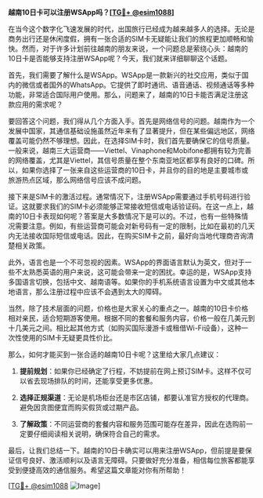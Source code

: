 **越南10日卡可以注册WSApp吗？[[TG💪+ @esim1088](https://t.me/s/esim1088)]**

在当今这个数字化飞速发展的时代，出国旅行已经成为越来越多人的选择。无论是商务出行还是休闲度假，拥有一张合适的SIM卡无疑能让我们的旅程更加顺畅和愉快。然而，对于许多计划前往越南的朋友来说，一个问题总是萦绕心头：越南的10日卡是否能够支持注册WSApp呢？今天，我们就来详细聊聊这个话题。

首先，我们需要了解什么是WSApp。WSApp是一款新兴的社交应用，类似于国内的微信或者国外的WhatsApp。它提供了即时通讯、语音通话、视频通话等多种功能，非常适合国际用户使用。那么，问题来了，越南的10日卡能否满足注册这款应用的需求呢？

要回答这个问题，我们得从几个方面入手。首先是网络信号的问题。越南作为一个发展中国家，其通信基础设施虽然近年来有了显著提升，但在某些偏远地区，网络覆盖可能仍然不够理想。因此，在选择SIM卡时，我们首先要确保它的信号质量。一般来说，越南三大运营商——Viettel、Vinaphone和Mobifone都拥有较为完善的网络覆盖，尤其是Viettel，其信号质量在整个东南亚地区都享有良好的口碑。所以，如果你选择了一张来自这些运营商的10日卡，并且你的目的地是主要城市或旅游热点区域，那么网络信号应该不成问题。

接下来是SIM卡的激活过程。通常情况下，注册WSApp需要通过手机号码进行验证。这就要求我们的SIM卡必须能够正常接收短信或电话验证码。在这一点上，越南的10日卡表现如何呢？答案是大多数情况下是可以的。不过，也有一些特殊情况需要注意。例如，有些运营商可能会对新号码有一定的限制，比如在最初的几天内无法接收国际短信或电话。因此，在购买SIM卡之前，最好向当地代理商咨询清楚相关政策。

此外，语言也是一个不可忽视的因素。WSApp的界面语言默认为英文，但对于一些不太熟悉英语的用户来说，这可能会带来一定的困扰。幸运的是，WSApp支持多国语言切换，包括中文、越南语等。如果你的手机系统语言设置为中文或其他本地语言，那么注册过程中应该不会遇到太大的障碍。

当然，除了技术层面的问题，价格也是大家关心的重点之一。越南的10日卡价格相对亲民，适合短期游客使用。根据不同的套餐和服务内容，价格一般在几美元到十几美元之间。相比起其他方式（如购买国际漫游卡或租借Wi-Fi设备），这种一次性使用的SIM卡无疑更具性价比。

那么，如何才能买到一张合适的越南10日卡呢？这里给大家几点建议：

1. **提前规划**：如果你已经确定了行程，不妨提前在网上预订SIM卡。这样不仅可以省去现场排队的时间，还能享受更多优惠。
   
2. **选择正规渠道**：无论是机场柜台还是市区店铺，都要认准官方授权的代理商。避免因贪图便宜而购买假货或过期产品。

3. **了解政策**：不同运营商的套餐内容和服务范围可能存在差异，因此在选购前一定要仔细阅读相关说明，确保符合自己的需求。

最后，让我们总结一下。越南的10日卡确实可以用来注册WSApp，但前提是要保证信号良好、激活顺利以及语言无障碍。只要做好充分准备，相信每位旅客都能享受到便捷高效的通信服务。希望这篇文章能对你有所帮助！

[[TG💪+ @esim1088](https://t.me/s/esim1088) ![Image](https://i.postimg.cc/4NQfJmqS/Snipaste-2025-05-13-00-14-12.png)]
